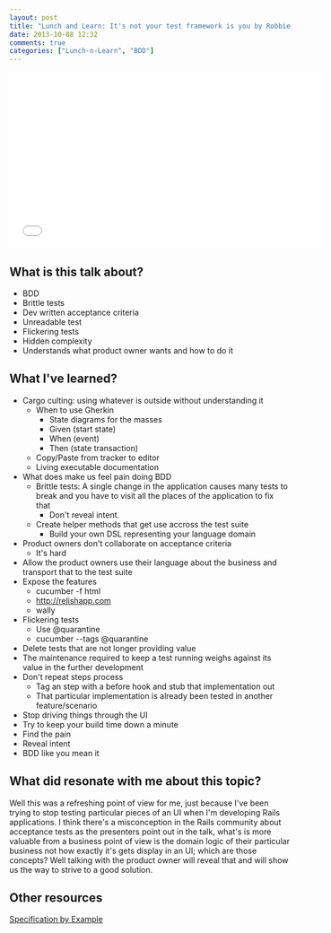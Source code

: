 ```yaml
---
layout: post
title: "Lunch and Learn: It's not your test framework is you by Robbie Clutton and Matt Parker"
date: 2013-10-08 12:32
comments: true
categories: ["Lunch-n-Learn", "BDD"] 
---
```


<iframe width="560" height="315" src="//www.youtube.com/embed/j7An19XQwBg"
frameborder="0" allowfullscreen></iframe>

## What is this talk about?
  * BDD
  * Brittle tests 
  * Dev written acceptance criteria
  * Unreadable test 
  * Flickering tests 
  * Hidden complexity
  * Understands what product owner wants and how to do it 

## What I've learned?
  * Cargo culting: using whatever is outside without understanding it 
    * When to use Gherkin
      * State diagrams for the masses
      * Given (start state)
      * When (event)
      * Then (state transaction)
    * Copy/Paste from tracker to editor
    * Living executable documentation 
  * What does make us feel pain doing BDD
    * Brittle tests: A single change in the application causes many tests to break and you have to visit all the places of the application to fix that 
      * Don't reveal intent.
    * Create helper methods that get use accross the test suite 
      * Build your own DSL representing your language domain
  * Product owners don't collaborate on acceptance criteria
    * It's hard
  * Allow the product owners use their language about the business and transport that to the test suite
  * Expose the features 
    * cucumber -f html 
    * http://relishapp.com
    * wally 
  * Flickering tests 
    * Use @quarantine 
    * cucumber --tags @quarantine
  * Delete tests that are not longer providing value
  * The maintenance required to keep a test running weighs against its value in the further development
  * Don't repeat steps process
    * Tag an step with a before hook and stub that implementation out
    * That particular implementation is already been tested in another feature/scenario
  * Stop driving things through the UI
  * Try to keep your build time down a minute
  * Find the pain 
  * Reveal intent 
  * BDD like you mean it 

## What did resonate with me about this topic?
Well this was a refreshing point of view for me, just because I've been trying
to stop testing particular pieces of an UI when I'm developing Rails
applications. I think there's a misconception in the Rails community about
acceptance tests as the presenters point out in the talk, what's is more
valuable from a business point of view is the domain logic of their particular
business not how exactly it's gets display in an UI; which are those concepts?
Well talking with the product owner will reveal that and will show us the way
to strive to a good solution. 
  
## Other resources
[Specification by Example](http://specificationbyexample.com/)

